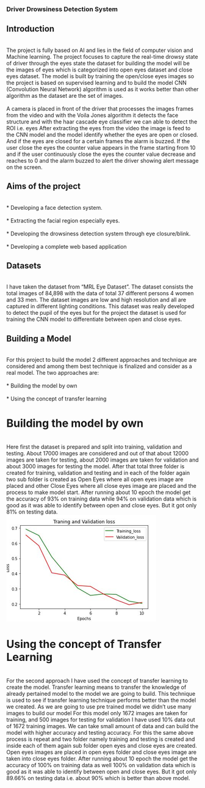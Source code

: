 <h3>Driver Drowsiness Detection System</h3>

<h2>Introduction</h2>
<br>The project is fully based on AI and lies in the field of computer vision and Machine learning. The project focuses to capture the real-time drowsy state of driver through the eyes state the dataset for building the model will be the images of eyes which is categorized into open eyes dataset and close eyes dataset. The model is built by training the open/close eyes images so the project is based on supervised learning and to build the model CNN (Convolution Neural Network) algorithm is used as it works better than other algorithm as the dataset are the set of images.</br>
<br>A camera is placed in front of the driver that processes the images frames from the video and with the Voila Jones algorithm it detects the face structure and with the haar cascade eye classifier we can able to detect the ROI i.e. eyes After extracting the eyes from the video the image is feed to the CNN model and the model identify whether the eyes are open or closed. And if the eyes are closed for a certain frames the alarm is buzzed. If the user close the eyes the counter value appears in the frame starting from 10 and if the user continuously close the eyes the counter value decrease and reaches to 0 and the alarm buzzed to alert the driver showing alert message on the screen.</br>

<h2>Aims of the project</h2>
<br>* Developing a face detection system.</br>
<br>* Extracting the facial region especially eyes.</br>
<br>* Developing the drowsiness detection system through eye closure/blink.</br>
<br>* Developing a complete web based application</br>

<h2>Datasets</h2>
<br>I have taken the dataset from “MRL Eye Dataset”. The dataset consists the total images of 84,898 with the data of total 37 different persons 4 women and 33 men. The dataset images are low and high resolution and all are captured in different lighting conditions. This dataset was really developed to detect the pupil of the eyes but for the project the dataset is used for training the CNN model to differentiate between open and close eyes.</br>

<h2>Building a Model</h2>
<br>For this project to build the model 2 different approaches and technique are considered and among them best technique is finalized and consider as a real model. The two approaches are:</br>
<br>* Building the model by own</br>
<br>* Using the concept of transfer learning</br>

<h1>Building the model by own</h1>
<br>Here first the dataset is prepared and split into training, validation and testing. About 17000 images are considered and out of that about 12000 images are taken for testing, about 2000 images are taken for validation and about 3000 images for testing the model. After that total three folder is created for training, validation and testing and in each of the folder again two sub folder is created as Open Eyes where all open eyes image are placed and other Close Eyes where all close eyes image are placed and the process to make model start. After running about 10 epoch the model get the accuracy of 93% on training data while 94% on validation data which is good as it was able to identify between open and close eyes. But it got only 81% on testing data.</br>

<img src="images/1.JPG">

<h1>Using the concept of Transfer Learning</h1>
<br>For the second approach I have used the concept of transfer learning to create the model. Transfer learning means to transfer the knowledge of already pertained model to the model we are going to build. This technique is used to see if transfer learning technique performs better than the model we created. As we are going to use pre trained model we didn’t use many images to build our model For this model only 1672 images are taken for training, and 500 images for testing for validation I have used 10% data out of 1672 training images. We can take small amount of data and can build the model with higher accuracy and testing accuracy. For this the same above process is repeat and two folder namely training and testing is created and inside each of them again sub folder open eyes and close eyes are created. Open eyes images are placed in open eyes folder and close eyes image are taken into close eyes folder. After running about 10 epoch the model get the accuracy of 100% on training data as well 100% on validation data which is good as it was able to identify between open and close eyes. But it got only 89.66% on testing data i.e. about 90% which is better than above model.</br>  





